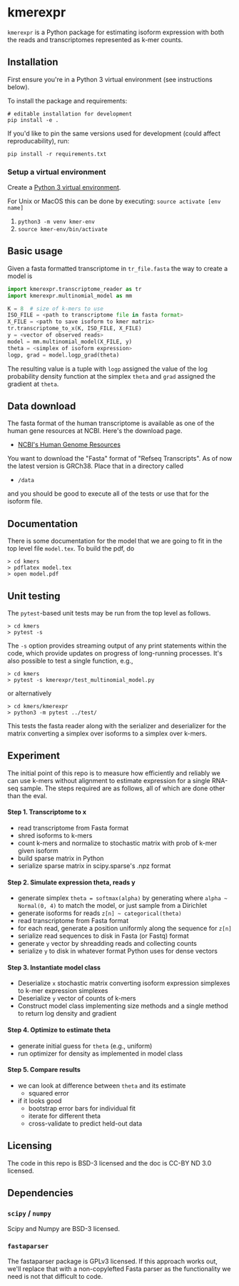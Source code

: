 # kmerexpr

`kmerexpr` is a Python package for estimating isoform expression with
both the reads and transcriptomes represented as k-mer counts.


## Installation

First ensure you're in a Python 3 virtual environment (see instructions below).

To install the package and requirements:
```
# editable installation for development
pip install -e .
```

If you'd like to pin the same versions used for development (could affect reproducability),
run:
```
pip install -r requirements.txt
```

### Setup a virtual environment
Create a [Python 3 virtual environment](https://docs.python.org/3/tutorial/venv.html).

For Unix or MacOS this can be done by executing: `source activate [env name]`
1. `python3 -m venv kmer-env`
2. `source kmer-env/bin/activate`

## Basic usage

Given a fasta formatted transcriptome in `tr_file.fasta` the way to
create a model is

```python
import kmerexpr.transcriptome_reader as tr
import kmerexpr.multinomial_model as mm

K = 8  # size of k-mers to use
ISO_FILE = <path to transcriptome file in fasta format>
X_FILE = <path to save isoform to kmer matrix>
tr.transcriptome_to_x(K, ISO_FILE, X_FILE)
y = <vector of observed reads>
model = mm.multinomial_model(X_FILE, y)
theta = <simplex of isoform expression>
logp, grad = model.logp_grad(theta)
```

The resulting value is a tuple with `logp` assigned the value of the
log probability density function at the simplex `theta` and `grad`
assigned the gradient at `theta`.


## Data download

The fasta format of the human transcriptome is available as one of the
human gene resources at NCBI.  Here's the download page.

* [NCBI's Human Genome Resources](https://www.ncbi.nlm.nih.gov/projects/genome/guide/human/index.shtml)

You want to download the "Fasta" format of "Refseq Transcripts".  As
of now the latest version is GRCh38.  Place that in a directory called

* `/data`

and you should be good to execute all of the tests or use that for the
isoform file.


## Documentation

There is some documentation for the model that we are going to fit in
the top level file `model.tex`.  To build the pdf, do

```console
> cd kmers
> pdflatex model.tex
> open model.pdf
```

## Unit testing

The `pytest`-based unit tests may be run from the top level as
follows.

```console
> cd kmers
> pytest -s
```

The `-s` option provides streaming output of any print statements
within the code, which provide updates on progress of long-running
processes. It's also possible to test a single function, e.g.,

```console
> cd kmers
> pytest -s kmerexpr/test_multinomial_model.py
```

or alternatively

```console
> cd kmers/kmerexpr
> python3 -m pytest ../test/
```

This tests the fasta reader along with the serializer and deserializer
for the matrix converting a simplex over isoforms to a simplex over
k-mers.



## Experiment

The initial point of this repo is to measure how efficiently and
reliably we can use k-mers without alignment to estimate expression
for a single RNA-seq sample.  The steps required are as follows, all
of which are done other than the eval.

#### Step 1.  Transcriptome to x

* read transcriptome from Fasta format
* shred isoforms to k-mers
* count k-mers and normalize to stochastic matrix with prob of
k-mer given isoform
* build sparse matrix in Python
* serialize sparse matrix in scipy.sparse's .npz format

#### Step 2.  Simulate expression theta, reads y

* generate simplex `theta = softmax(alpha)` by generating where `alpha ~ Normal(0,
4)` to match the model, or just sample from a Dirichlet
* generate isoforms for reads `z[n] ~ categorical(theta)`
* read transcriptome from Fasta format
* for each read, generate a position uniformly along the sequence for
`z[n]`
* serialize read sequences to disk in Fasta (or Fastq) format
* generate `y` vector by shreadding reads and collecting counts
* serialize `y` to disk in whatever format Python uses for dense
vectors

#### Step 3. Instantiate model class

* Deserialize `x` stochastic matrix converting isoform expression
simplexes to k-mer expression simplexes
* Deserialize `y` vector of counts of k-mers
* Construct model class implementing size methods and a single method
to return log density and gradient

#### Step 4.  Optimize to estimate theta

* generate initial guess for `theta` (e.g., uniform)
* run optimizer for density as implemented in model class

#### Step 5.  Compare results

* we can look at difference between `theta` and its estimate
    * squared error
* if it looks good
    * bootstrap error bars for individual fit
    * iterate for different theta
	* cross-validate to predict held-out data

## Licensing

The code in this repo is BSD-3 licensed and the doc is CC-BY ND 3.0
licensed.


## Dependencies

### `scipy` / `numpy`

Scipy and Numpy are BSD-3 licensed.

### `fastaparser`

The fastaparser package is GPLv3 licensed. If this approach works out,
we'll replace that with a non-copylefted Fasta parser as the
functionality we need is not that difficult to code.

